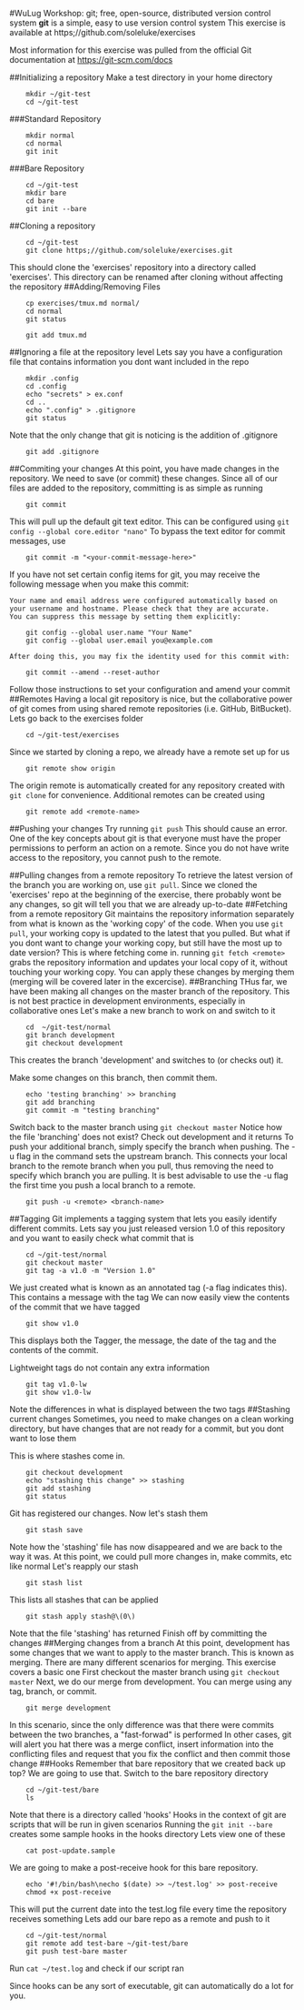 #WuLug Workshop: git; free, open-source, distributed version control system
**git** is a simple, easy to use version control system
This exercise is available at https;//github.com/soleluke/exercises

Most information for this exercise was pulled from the official Git documentation at https://git-scm.com/docs

##Initializing a repository
Make a test directory in your home directory
```
	mkdir ~/git-test
	cd ~/git-test
```
###Standard Repository
```
	mkdir normal
	cd normal
	git init
```
###Bare Repository
```
	cd ~/git-test
	mkdir bare
	cd bare
	git init --bare
```
##Cloning a repository
```
	cd ~/git-test
	git clone https;//github.com/soleluke/exercises.git
```
This should clone the 'exercises' repository into a directory called 'exercises'. This directory can be renamed after cloning without affecting the repository
##Adding/Removing Files
```
	cp exercises/tmux.md normal/
	cd normal
	git status
```

```
	git add tmux.md
```


##Ignoring a file at the repository level
Lets say you have a configuration file that contains information you dont want included in the repo
```
	mkdir .config
	cd .config
	echo "secrets" > ex.conf
	cd ..
	echo ".config" > .gitignore
	git status
```
Note that the only change that git is noticing is the addition of .gitignore
```
	git add .gitignore
```
##Commiting your changes
At this point, you have made changes in the repository. We need to save (or commit) these changes.
Since all of our files are added to the repository, committing is as simple as running
```
	git commit
```

This will pull up the default git text editor. This can be configured using `git config --global core.editor "nano"`
To bypass the text editor for commit messages, use
```
	git commit -m "<your-commit-message-here>"
```
If you have not set certain config items for git, you may receive the following message when you make this commit:
```
Your name and email address were configured automatically based on your username and hostname. Please check that they are accurate.
You can suppress this message by setting them explicitly:

    git config --global user.name "Your Name"
	git config --global user.email you@example.com

After doing this, you may fix the identity used for this commit with:

	git commit --amend --reset-author

```
Follow those instructions to set your configuration and amend your commit
##Remotes
Having a local git repository is nice, but the collaborative power of git comes from using shared remote repositories (i.e. GitHub, BitBucket).
Lets go back to the exercises folder
```
	cd ~/git-test/exercises
```
Since we started by cloning a repo, we already have a remote set up for us
```
	git remote show origin
```
The origin remote is automatically created for any repository created with `git clone` for convenience.
Additional remotes can be created using
```
	git remote add <remote-name>
```
##Pushing your changes
Try running `git push`
This should cause an error. One of the key concepts about git is that everyone must have the proper permissions to perform an action on a remote.
Since you do not have write access to the repository, you cannot push to the remote.

##Pulling changes from a remote repository
To retrieve the latest version of the branch you are working on, use `git pull`. Since we cloned the 'exercises' repo at the beginning of the exercise, there probably wont be any changes, so git will tell you that we are already up-to-date
##Fetching from a remote repository
Git maintains the repository information separately from what is known as the 'working copy' of the code. When you use `git pull`, your working copy is updated to the latest that you pulled. But what if you dont want to change your working copy, but still have the most up to date version?
This is where fetching come in. running `git fetch <remote>` grabs the repository information and updates your local copy of it, without touching your working copy. You can apply these changes by merging them (merging will be covered later in the excercise).
##Branching
THus far, we have been making all changes on the master branch of the repository. This is not best practice in development environments, especially in collaborative ones
Let's make a new branch to work on and switch to it
```
	cd  ~/git-test/normal
	git branch development
	git checkout development
```

This creates the branch 'development' and switches to (or checks out) it.

Make some changes on this branch, then commit them.
```
	echo 'testing branching' >> branching
	git add branching
	git commit -m "testing branching"
```
Switch back to the master branch using `git checkout master`
Notice how the file 'branching' does not exist?
Check out development and it returns
To push your additional branch, simply specify the branch when pushing.
The -u flag in the command sets the upstream branch. This connects your local branch to the remote branch when you pull, thus removing the need to specify which branch you are pulling. It is best advisable to use the -u flag the first time you push a local branch to a remote.
```
	git push -u <remote> <branch-name>
```
##Tagging
Git implements a tagging system that lets you easily identify different commits.
Lets say you just released version 1.0 of this repository and you want to easily check what commit that is
```
	cd ~/git-test/normal
	git checkout master
	git tag -a v1.0 -m "Version 1.0"
```
We just created what is known as an annotated tag (-a flag indicates this). This contains a message with the tag
We can now easily view the contents of the commit that we have tagged
```
	git show v1.0
```
This displays both the Tagger, the message, the date of the tag and the contents of the commit.

Lightweight tags do not contain any extra information
```
	git tag v1.0-lw
	git show v1.0-lw
```
Note the differences in what is displayed between the two tags
##Stashing current changes
Sometimes, you need to make changes on a clean working directory, but have changes that are not ready for a commit, but you dont want to lose them

This is where stashes come in.
```
	git checkout development
	echo "stashing this change" >> stashing
	git add stashing
	git status
```
Git has registered our changes. Now let's stash them
```
	git stash save 
```
Note how the 'stashing' file has now disappeared and we are back to the way it was. At this point, we could pull more changes in, make commits, etc like normal
Let's reapply our stash
```
	git stash list
```
This lists all stashes that can be applied
```
	git stash apply stash@\(0\)
```
Note that the file 'stashing' has returned
Finish off by committing the changes
##Merging changes from a branch
At this point, development has some changes that we want to apply to the master branch.
This is known as merging. There are many different scenarios for merging. This exercise covers a basic one
First checkout the master branch using `git checkout master`
Next, we do our merge from development. You can merge using any tag, branch, or commit.
```
	git merge development
```
In this scenario, since the only difference was that there were commits between the two branches, a "fast-forwad" is performed
In other cases, git will alert you hat there was a merge conflict, insert information into the conflicting files and request that you fix the conflict and then commit those change
##Hooks
Remember that bare repository that we created back up top? We are going to use that.
Switch to the bare repository directory
```
	cd ~/git-test/bare
	ls
```
Note that there is a directory called 'hooks'
Hooks in the context of git are scripts that will be run in given scenarios
Running the `git init --bare` creates some sample hooks in the hooks directory
Lets view one of these
```
	cat post-update.sample
```
We are going to make a post-receive hook for this bare repository.
```
	echo '#!/bin/bash\necho $(date) >> ~/test.log' >> post-receive
	chmod +x post-receive
```
This will put the current date into the test.log file every time the repository receives something
Lets add our bare repo as a remote and push to it
```
	cd ~/git-test/normal
	git remote add test-bare ~/git-test/bare
	git push test-bare master
```
Run `cat ~/test.log` and check if our script ran

Since hooks can be any sort of executable, git can automatically do a lot for you.
